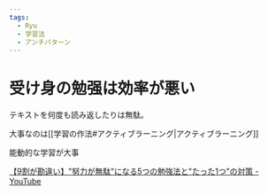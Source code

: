 ```yaml
---
tags:
  - Ryu
  - 学習法
  - アンチパターン
---
```


# 受け身の勉强は効率が悪い

テキストを何度も読み返したりは無駄。

大事なのは[[学習の作法#アクティブラーニング|アクティブラーニング]]

能動的な学習が大事 


[【9割が勘違い】"努力が無駄"になる5つの勉強法と"たった1つ"の対策 - YouTube](https://www.youtube.com/watch?v=kV82DFNVxdY)